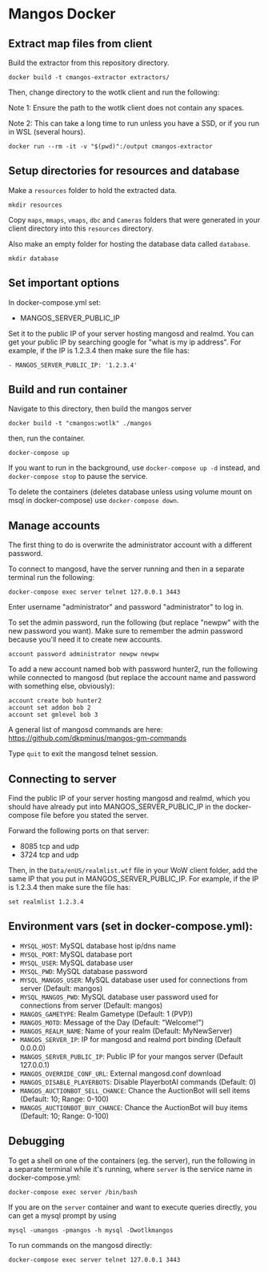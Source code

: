 # Mangos Docker

## Extract map files from client

Build the extractor from this repository directory.

```
docker build -t cmangos-extractor extractors/
```

Then, change directory to the wotlk client and run the following:

Note 1: Ensure the path to the wotlk client does not contain any spaces.

Note 2: This can take a long time to run unless you have a SSD, or if you run in WSL (several hours).

```
docker run --rm -it -v "$(pwd)":/output cmangos-extractor
```

## Setup directories for resources and database

Make a `resources` folder to hold the extracted data.

```
mkdir resources
```

Copy `maps`, `mmaps`, `vmaps`, `dbc` and `Cameras` folders that were generated in your client directory into this `resources` directory.

Also make an empty folder for hosting the database data called `database`.

```
mkdir database
```

## Set important options

In docker-compose.yml set:
- MANGOS_SERVER_PUBLIC_IP

Set it to the public IP of your server hosting mangosd and realmd. You can get your public IP by searching google for "what is my ip address". For example, if the IP is 1.2.3.4 then make sure the file has:

```
- MANGOS_SERVER_PUBLIC_IP: '1.2.3.4'
```

## Build and run container

Navigate to this directory, then build the mangos server

```
docker build -t "cmangos:wotlk" ./mangos
```

then, run the container.

```
docker-compose up
```

If you want to run in the background, use `docker-compose up -d` instead, and `docker-compose stop` to pause the service.

To delete the containers (deletes database unless using volume mount on msql in docker-compose) use `docker-compose down`.

## Manage accounts

The first thing to do is overwrite the administrator account with a different password.

To connect to mangosd, have the server running and then in a separate terminal run the following:

```
docker-compose exec server telnet 127.0.0.1 3443
```

Enter username "administrator" and password "administrator" to log in.

To set the admin password, run the following (but replace "newpw" with the new password you want). Make sure to remember the admin password because you'll need it to create new accounts.

```
account password administrator newpw newpw
```

To add a new account named bob with password hunter2, run the following while connected to mangosd (but replace the account name and password with something else, obviously):

```
account create bob hunter2
account set addon bob 2
account set gmlevel bob 3
```

A general list of mangosd commands are here: https://github.com/dkpminus/mangos-gm-commands

Type `quit` to exit the mangosd telnet session.


## Connecting to server

Find the public IP of your server hosting mangosd and realmd, which you should have already put into MANGOS_SERVER_PUBLIC_IP in the docker-compose file before you stated the server.

Forward the following ports on that server:
  - 8085 tcp and udp
  - 3724 tcp and udp

Then, in the `Data/enUS/realmlist.wtf` file in your WoW client folder, add the same IP that you put in MANGOS_SERVER_PUBLIC_IP.
For example, if the IP is 1.2.3.4 then make sure the file has:

```
set realmlist 1.2.3.4
```

## Environment vars (set in docker-compose.yml):

* `MYSQL_HOST`: MySQL database host ip/dns name
* `MYSQL_PORT`: MySQL database port
* `MYSQL_USER`: MySQL database user
* `MYSQL_PWD`: MySQL database password
* `MYSQL_MANGOS_USER`: MySQL database user used for connections from server (Default: mangos)
* `MYSQL_MANGOS_PWD`: MySQL database user password used for connections from server (Default: mangos)
* `MANGOS_GAMETYPE`: Realm Gametype (Default: 1 (PVP))
* `MANGOS_MOTD`: Message of the Day (Default: "Welcome!")
* `MANGOS_REALM_NAME`: Name of your realm (Default: MyNewServer)
* `MANGOS_SERVER_IP`: IP for mangosd and realmd port binding (Default 0.0.0.0)
* `MANGOS_SERVER_PUBLIC_IP`: Public IP for your mangos server (Default 127.0.0.1)
* `MANGOS_OVERRIDE_CONF_URL`: External mangosd.conf download
* `MANGOS_DISABLE_PLAYERBOTS`: Disable PlayerbotAI commands (Default: 0)
* `MANGOS_AUCTIONBOT_SELL_CHANCE`: Chance the AuctionBot will sell items (Default: 10; Range: 0-100)
* `MANGOS_AUCTIONBOT_BUY_CHANCE`: Chance the AuctionBot will buy items (Default: 10; Range: 0-100)

## Debugging

To get a shell on one of the containers (eg. the server), run the following in a separate terminal while it's running, where `server` is the service name in docker-compose.yml:

```
docker-compose exec server /bin/bash
```

If you are on the `server` container and want to execute queries directly, you can get a mysql prompt by using

```
mysql -umangos -pmangos -h mysql -Dwotlkmangos
```

To run commands on the mangosd directly:
```
docker-compose exec server telnet 127.0.0.1 3443
```